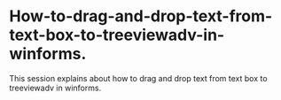 # How-to-drag-and-drop-text-from-text-box-to-treeviewadv-in-winforms.
This session explains about how to drag and drop text from text box to treeviewadv in winforms.
